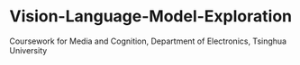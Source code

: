 # Vision-Language-Model-Exploration
Coursework for Media and Cognition, Department of Electronics, Tsinghua University
